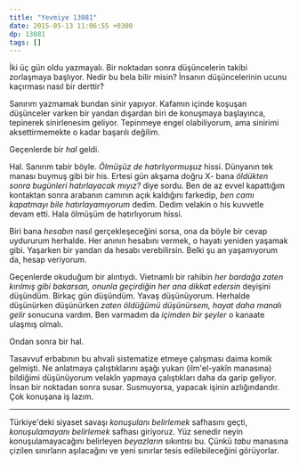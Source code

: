 ```yaml
---
title: "Yevmiye 13081"
date: 2015-05-13 11:06:55 +0300
dp: 13081
tags: []
---
```


İki üç gün oldu yazmayalı. Bir noktadan sonra düşüncelerin takibi
zorlaşmaya başlıyor. Nedir bu bela bilir misin? İnsanın düşüncelerinin
ucunu kaçırması nasıl bir derttir?

Sanırım yazmamak bundan sinir yapıyor. Kafamın içinde koşuşan
düşünceler varken bir yandan dışardan biri de konuşmaya başlayınca,
tepinerek sinirlenesim geliyor. Tepinmeye engel olabiliyorum, ama
sinirimi aksettirmemekte o kadar başarılı değilim.

Geçenlerde bir *hal* geldi.

Hal. Sanırım tabir böyle. *Ölmüşüz de hatırlıyormuşuz* hissi. Dünyanın
tek manası buymuş gibi bir his. Ertesi gün akşama doğru X- bana
*öldükten sonra bugünleri hatırlayacak mıyız?* diye sordu. Ben de az
evvel kapattığım kontaktan sonra arabanın camının açık kaldığını
farkedip, *ben camı kapatmayı bile hatırlayamıyorum* dedim. Dedim
velakin o his kuvvetle devam etti. Hala ölmüşüm de hatırlıyorum hissi.

Biri bana *hesabın* nasıl gerçekleşeceğini sorsa, ona da böyle bir
cevap uydururum herhalde. Her anının hesabını vermek, o hayatı yeniden
yaşamak gibi. Yaşarken bir yandan da hesabı verebilirsin. Belki şu an
yaşamıyorum da, hesap veriyorum.

Geçenlerde okuduğum bir alıntıydı. Vietnamlı bir rahibin *her bardağa
zaten kırılmış gibi bakarsan, onunla geçirdiğin her ana dikkat
edersin* deyişini düşündüm. Birkaç gün düşündüm. Yavaş
düşünüyorum. Herhalde düşünürken düşünürken *zaten öldüğümü
düşünürsem, hayat daha manalı gelir* sonucuna vardım. Ben varmadım da
*içimden bir şeyler* o kanaate ulaşmış olmalı.

Ondan sonra bir hal.

Tasavvuf erbabının bu ahvali sistematize etmeye çalışması daima komik
gelmişti. Ne anlatmaya çalıştıklarını aşağı yukarı (ilm'el-yakîn
manasına) bildiğimi düşünüyorum velakîn yapmaya çalıştıkları daha da
garip geliyor. İnsan bir noktadan sonra susar. Susmuyorsa, yapacak
işinin azlığındandır. Çok konuşana iş lazım. 

------

Türkiye'deki siyaset savaşı *konuşulanı belirlemek* safhasını geçti,
*konuşulamayanı belirlemek* safhası giriyoruz. Yüz senedir neyin
konuşulamayacağını belirleyen *beyazların* sıkıntısı bu. Çünkü *tabu*
manasına çizilen sınırların aşılacağını ve yeni sınırlar tesis
edilebileceğini görüyorlar.

